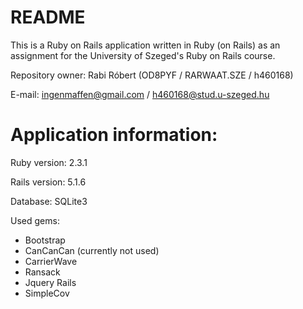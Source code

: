 # README

This is a Ruby on Rails application written in Ruby (on Rails) as an assignment for the University of Szeged's Ruby on Rails course.

Repository owner: Rabi Róbert (OD8PYF / RARWAAT.SZE / h460168)

E-mail: ingenmaffen@gmail.com / h460168@stud.u-szeged.hu

# Application information:

Ruby version: 2.3.1

Rails version: 5.1.6

Database: SQLite3

Used gems: 
* Bootstrap
* CanCanCan (currently not used)
* CarrierWave
* Ransack
* Jquery Rails
* SimpleCov
